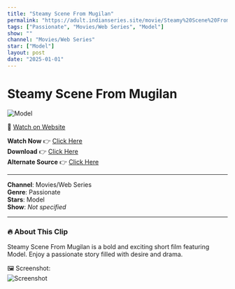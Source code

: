 ```yaml
---
title: "Steamy Scene From Mugilan"
permalink: "https://adult.indianseries.site/movie/Steamy%20Scene%20From%20Mugilan"
tags: ["Passionate", "Movies/Web Series", "Model"]
show: ""
channel: "Movies/Web Series"
star: ["Model"]
layout: post
date: "2025-01-01"
---
```


# Steamy Scene From Mugilan

![Model](https://shorts.desisins.com/wp-content/uploads/2024/08/Muglin-TellyPlay.com_.jpg)

🔗 [Watch on Website](https://adult.indianseries.site/movie/Steamy%20Scene%20From%20Mugilan)

**Watch Now** 👉 [Click Here](https://adult.indianseries.site/movie/Steamy%20Scene%20From%20Mugilan)  
**Download** 👉 [Click Here](https://adult.indianseries.site/movie/Steamy%20Scene%20From%20Mugilan)  
**Alternate Source** 👉 [Click Here](https://adult.indianseries.site/movie/Steamy%20Scene%20From%20Mugilan)

---

**Channel**: Movies/Web Series  
**Genre**: Passionate  
**Stars**: Model  
**Show**: *Not specified*

---

### 🔥 About This Clip

Steamy Scene From Mugilan is a bold and exciting short film featuring Model. Enjoy a passionate story filled with desire and drama.
 
🖼️ Screenshot:  
![Screenshot](https://shorts.desisins.com/wp-content/uploads/2024/08/Muglin-TellyPlay.com_.jpg)
